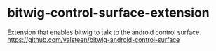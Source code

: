 # bitwig-control-surface-extension

Extension that enables bitwig to talk to the android control surface https://github.com/valsteen/bitwig-android-control-surface

